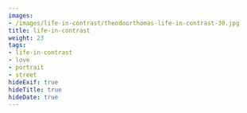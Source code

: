 ```yaml
---
images:
- /images/life-in-contrast/theodoorthomas-life-in-contrast-30.jpg
title: life-in-contrast
weight: 23
tags:
- life-in-contrast
- love
- portrait
- street
hideExif: true
hideTitle: true
hideDate: true
---
```

